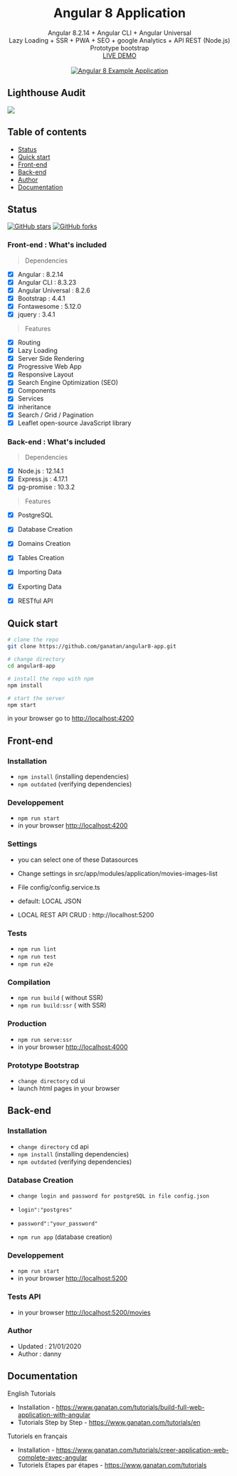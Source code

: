 <p align="center">
  <h1 align="center">Angular 8 Application</h1>
  <p align="center">
    Angular 8.2.14 + Angular CLI + Angular Universal
    <br>
    Lazy Loading + SSR + PWA + SEO + google Analytics + API REST (Node.js)
    <br>
    Prototype bootstrap
    <br>
    <a href="https://angular.ganatan.com/">LIVE DEMO</a>
    <br>
    <br>
    <a href="https://angular.ganatan.com/">
      <img src="https://media.giphy.com/media/RfqiR12yhtHpwaItBq/giphy.gif" alt="Angular 8 Example Application"/>
    </a>
  </p>
</p>

## Lighthouse Audit
<img src="https://api.ganatan.org/articles/img/search-engine-optimization-with-angular-after.png"/>

## Table of contents

- [Status](#status)
- [Quick start](#quick-start)
- [Front-end](#front-end)
- [Back-end](#back-end)
- [Author](#author)
- [Documentation](#documentation)

## Status

[![GitHub stars](https://img.shields.io/github/stars/ganatan/angular8-app.svg?style=social&label=Star)](https://github.com/ganatan/angular8-app)
[![GitHub forks](https://img.shields.io/github/forks/ganatan/angular8-app.svg?style=social&label=Fork)](https://github.com/ganatan/angular8-app/fork)



### Front-end : What's included
> Dependencies
- [x] Angular : 8.2.14
- [x] Angular CLI : 8.3.23
- [x] Angular Universal : 8.2.6
- [x] Bootstrap : 4.4.1
- [x] Fontawesome : 5.12.0
- [x] jquery : 3.4.1

> Features
- [x] Routing
- [x] Lazy Loading
- [x] Server Side Rendering
- [x] Progressive Web App
- [x] Responsive Layout
- [x] Search Engine Optimization (SEO)
- [x] Components
- [x] Services
- [x] inheritance
- [x] Search / Grid / Pagination
- [x] Leaflet open-source JavaScript library

### Back-end : What's included
> Dependencies
- [x] Node.js : 12.14.1
- [x] Express.js : 4.17.1
- [x] pg-promise : 10.3.2

> Features
- [x] PostgreSQL 
- [x] Database Creation
- [x] Domains Creation
- [x] Tables Creation
- [x] Importing Data
- [x] Exporting Data
- [x] RESTful API 


## Quick start

```bash
# clone the repo
git clone https://github.com/ganatan/angular8-app.git

# change directory
cd angular8-app

# install the repo with npm
npm install

# start the server
npm start

```
in your browser go to [http://localhost:4200](http://localhost:4200) 


## Front-end

### Installation
* `npm install` (installing dependencies)
* `npm outdated` (verifying dependencies)

### Developpement
* `npm run start`
* in your browser [http://localhost:4200](http://localhost:4200) 

### Settings
* you can select one of these Datasources

* Change settings in src/app/modules/application/movies-images-list
* File config/config.service.ts
* default: LOCAL JSON
* LOCAL REST API CRUD : http://localhost:5200

### Tests
* `npm run lint`
* `npm run test`
* `npm run e2e`

### Compilation
* `npm run build`       ( without SSR)
* `npm run build:ssr`   ( with SSR)

### Production
* `npm run serve:ssr`
* in your browser [http://localhost:4000](http://localhost:4000) 

### Prototype Bootstrap
* `change directory` cd ui
* launch html pages in your browser

## Back-end

### Installation
* `change directory` cd api 
* `npm install` (installing dependencies)
* `npm outdated` (verifying dependencies)

### Database Creation
* `change login and password for postgreSQL in file config.json`
* `login":"postgres"`
* `password":"your_password"`

* `npm run app` (database creation)

### Developpement
* `npm run start`
* in your browser [http://localhost:5200](http://localhost:5200) 

### Tests API
* in your browser [http://localhost:5200/movies](http://localhost:5200/movies) 


### Author
* Updated : 21/01/2020
* Author  : danny

## Documentation
English Tutorials
- Installation - https://www.ganatan.com/tutorials/build-full-web-application-with-angular
- Tutorials Step by Step - https://www.ganatan.com/tutorials/en

Tutoriels en français
- Installation - https://www.ganatan.com/tutorials/creer-application-web-complete-avec-angular
- Tutoriels Etapes par étapes - https://www.ganatan.com/tutorials
